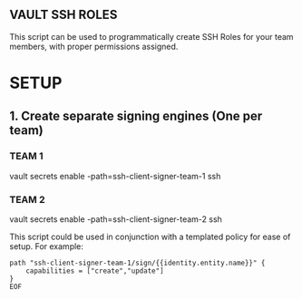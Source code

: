## VAULT SSH ROLES
This script can be used to programmatically create SSH Roles for your team members, with proper permissions assigned.  

# SETUP

## 1. Create separate signing engines (One per team)

### TEAM 1
vault secrets enable -path=ssh-client-signer-team-1 ssh

### TEAM 2
vault secrets enable -path=ssh-client-signer-team-2 ssh

This script could be used in conjunction with a templated policy for ease of setup.  For example:

```
path "ssh-client-signer-team-1/sign/{{identity.entity.name}}" {
    capabilities = ["create","update"]
}
EOF
```
